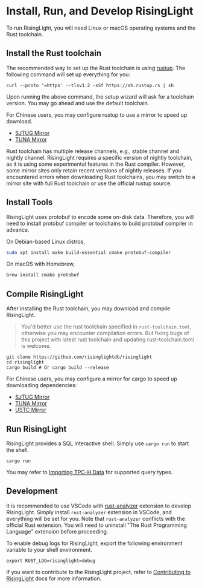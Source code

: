 # Install, Run, and Develop RisingLight

To run RisingLight, you will need Linux or macOS operating systems and the Rust toolchain.

## Install the Rust toolchain

The recommended way to set up the Rust toolchain is using [rustup](https://rustup.rs). The following command will set
up everything for you:

```shell
curl --proto '=https' --tlsv1.2 -sSf https://sh.rustup.rs | sh
```

Upon running the above command, the setup wizard will ask for a toolchain version. You may go ahead and use the default
toolchain.

For Chinese users, you may configure rustup to use a mirror to speed up download.

* [SJTUG Mirror](https://mirrors.sjtug.sjtu.edu.cn/docs/rust-static)
* [TUNA Mirror](https://mirrors.tuna.tsinghua.edu.cn/help/rustup/)

Rust toolchain has multiple release channels, e.g., stable channel and nightly channel. RisingLight requires a specific
version of nightly toolchain, as it is using some experimental features in the Rust compiler. However, some mirror
sites only retain recent versions of nightly releases. If you encountered errors when downloading Rust toolchains, you
may switch to a mirror site with full Rust toolchain or use the official rustup source.

## Install Tools

RisingLight uses protobuf to encode some on-disk data. Therefore, you will need to install protobuf compiler
or toolchains to build protobuf compiler in advance.


On Debian-based Linux distros,

```bash
sudo apt install make build-essential cmake protobuf-compiler
```

On macOS with Homebrew,

```bash
brew install cmake protobuf
```

## Compile RisingLight

After installing the Rust toolchain, you may download and compile RisingLight.

> You'd better use the rust toolchain specified in `rust-toolchain.toml`, otherwise you may encounter compilation errors. But fixing bugs of this project with latest rust toolchain and updating rust-toolchain.toml is welcome.

```shell
git clone https://github.com/risinglightdb/risinglight
cd risinglight
cargo build # Or cargo build --release
```

For Chinese users, you may configure a mirror for cargo to speed up downloading dependencies:

* [SJTUG Mirror](https://mirrors.sjtug.sjtu.edu.cn/docs/crates.io)
* [TUNA Mirror](https://mirrors.tuna.tsinghua.edu.cn/help/crates.io-index.git/)
* [USTC Mirror](https://mirrors.ustc.edu.cn/help/crates.io-index.html)

## Run RisingLight

RisingLight provides a SQL interactive shell. Simply use `cargo run` to start the shell.

```shell
cargo run
```

You may refer to [Importing TPC-H Data](01-tpch.md) for supported query types.

## Development

It is recommended to use VSCode with [rust-analyzer][rust-analyzer] extension to develop RisingLight. Simply install
`rust-analyzer` extension in VSCode, and everything will be set for you. Note that `rust-analyzer` conflicts with
the official Rust extension. You will need to uninstall "The Rust Programming Language" extension before proceeding.

To enable debug logs for RisingLight, export the following environment variable to your shell environment.

```
export RUST_LOG=risinglight=debug
```

If you want to contribute to the RisingLight project, refer to [Contributing to RisingLight](../CONTRIBUTING.md) docs
for more information.

[rust-analyzer]: https://marketplace.visualstudio.com/items?itemName=matklad.rust-analyzer
